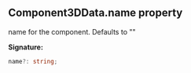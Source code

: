 
## Component3DData.name property

name for the component. Defaults to ""

**Signature:**

```typescript
name?: string;
```
